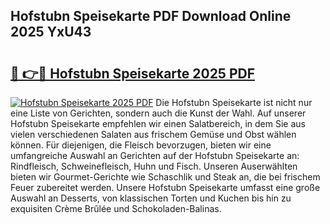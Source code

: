 ## Hofstubn Speisekarte PDF Download Online 2025 YxU43

# <h2><a href="http://gcdf94.nevu.top/?p=Hofstubn+Speisekarte">🔗 👉🔴 Hofstubn Speisekarte 2025 PDF</a></h2>

[![Hofstubn Speisekarte 2025 PDF](https://i.imgur.com/dBaPXMq.png)](http://gcdf94.nevu.top/?p=Hofstubn+Speisekarte)
Die Hofstubn Speisekarte ist nicht nur eine Liste von Gerichten, sondern auch die Kunst der Wahl. Auf unserer Hofstubn Speisekarte empfehlen wir einen Salatbereich, in dem Sie aus vielen verschiedenen Salaten aus frischem Gemüse und Obst wählen können. Für diejenigen, die Fleisch bevorzugen, bieten wir eine umfangreiche Auswahl an Gerichten auf der Hofstubn Speisekarte an: Rindfleisch, Schweinefleisch, Huhn und Fisch. Unseren Auserwählten bieten wir Gourmet-Gerichte wie Schaschlik und Steak an, die bei frischem Feuer zubereitet werden. Unsere Hofstubn Speisekarte umfasst eine große Auswahl an Desserts, von klassischen Torten und Kuchen bis hin zu exquisiten Crème Brûlée und Schokoladen-Balinas.
